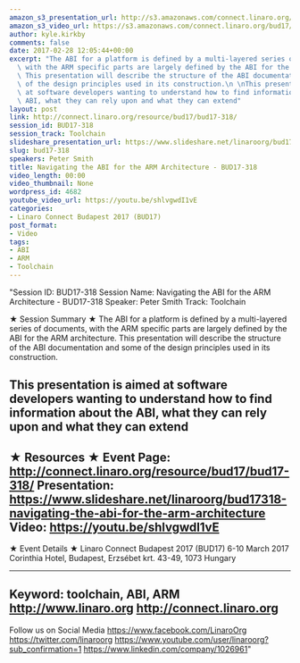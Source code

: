 ```yaml
---
amazon_s3_presentation_url: http://s3.amazonaws.com/connect.linaro.org/bud17/Presentations/BUD17-318%20-%20Navigating%20the%20ABI%20for%20the%20ARM%20Architecture.pdf
amazon_s3_video_url: https://s3.amazonaws.com/connect.linaro.org/bud17/Videos/Wednesday/Bud17-318%20Navigating%20the%20ABI%20for%20the%20ARM%20Architecture.mp4
author: kyle.kirkby
comments: false
date: 2017-02-28 12:05:44+00:00
excerpt: "The ABI for a platform is defined by a multi-layered series of documents,\
  \ with the ARM specific parts are largely defined by the ABI for the ARM architecture.\
  \ This presentation will describe the structure of the ABI documentation and some\
  \ of the design principles used in its construction.\n \nThis presentation is aimed\
  \ at software developers wanting to understand how to find information about the\
  \ ABI, what they can rely upon and what they can extend"
layout: post
link: http://connect.linaro.org/resource/bud17/bud17-318/
session_id: BUD17-318
session_track: Toolchain
slideshare_presentation_url: https://www.slideshare.net/linaroorg/bud17318-navigating-the-abi-for-the-arm-architecture
slug: bud17-318
speakers: Peter Smith
title: Navigating the ABI for the ARM Architecture - BUD17-318
video_length: 00:00
video_thumbnail: None
wordpress_id: 4682
youtube_video_url: https://youtu.be/shlvgwdI1vE
categories:
- Linaro Connect Budapest 2017 (BUD17)
post_format:
- Video
tags:
- ABI
- ARM
- Toolchain
---
```


"Session ID: BUD17-318
Session Name: Navigating the ABI for the ARM Architecture - BUD17-318
Speaker: Peter Smith
Track: Toolchain


★ Session Summary ★
The ABI for a platform is defined by a multi-layered series of documents, with the ARM specific parts are largely defined by the ABI for the ARM architecture. This presentation will describe the structure of the ABI documentation and some of the design principles used in its construction.
 
This presentation is aimed at software developers wanting to understand how to find information about the ABI, what they can rely upon and what they can extend
---------------------------------------------------
★ Resources ★
Event Page: http://connect.linaro.org/resource/bud17/bud17-318/
Presentation: https://www.slideshare.net/linaroorg/bud17318-navigating-the-abi-for-the-arm-architecture
Video: https://youtu.be/shlvgwdI1vE
 ---------------------------------------------------

★ Event Details ★
Linaro Connect Budapest 2017 (BUD17)
6-10 March 2017
Corinthia Hotel, Budapest,
Erzsébet krt. 43-49,
1073 Hungary

---------------------------------------------------
Keyword: toolchain, ABI, ARM
http://www.linaro.org
http://connect.linaro.org
---------------------------------------------------
Follow us on Social Media
https://www.facebook.com/LinaroOrg
https://twitter.com/linaroorg
https://www.youtube.com/user/linaroorg?sub_confirmation=1
https://www.linkedin.com/company/1026961"
